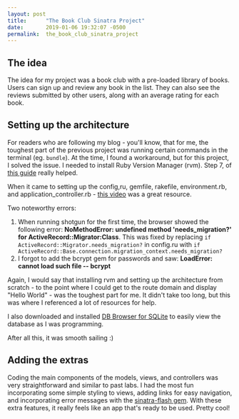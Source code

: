 ```yaml
---
layout: post
title:      "The Book Club Sinatra Project"
date:       2019-01-06 19:32:07 -0500
permalink:  the_book_club_sinatra_project
---
```



## The idea

The idea for my project was a book club with a pre-loaded library of books. Users can sign up and review any book in the list. They can also see the reviews submitted by other users, along with an average rating for each book. 


## Setting up the architecture

For readers who are following my blog - you'll know, that for me, the toughest part of the previous project was running certain commands in the terminal (eg. `bundle`). At the time, I found a workaround, but for this project, I solved the issue. I needed to install Ruby Version Manager (rvm). Step 7, of [this guide](http://help.learn.co/technical-support/local-environment/mac-osx-manual-environment-set-up) really helped. 

When it came to setting up the config,ru, gemfile, rakefile, environment.rb, and application_controller.rb - [this video](https://www.youtube.com/watch?v=_S1s6R-_wYc) was a great resource. 

Two noteworthy errors:

1. When running shotgun for the first time, the browser showed the following error: **NoMethodError: undefined method 'needs_migration?' for ActiveRecord::Migrator:Class**.
This was fixed by replacing `if ActiveRecord::Migrator.needs_migration?` in config.ru with
`if ActiveRecord::Base.connection.migration_context.needs_migration?`
2. I forgot to add the bcrypt gem for passwords and saw: **LoadError: cannot load such file -- bcrypt**

Again, I would say that installing rvm and setting up the architecture from scratch - to the point where I could get to the route domain and display "Hello World" - was the toughest part for me. It didn't take too long, but this was where I referenced a lot of resources for help. 

I also downloaded and installed [DB Browser for SQLite](https://sqlitebrowser.org/) to easily view the database as I was programming. 

After all this, it was smooth sailing :)


## Adding the extras

Coding the main components of the models, views, and controllers was very straightforward and similar to past labs. I had the most fun incorporating some simple styling to views, adding links for easy navigation, and incorporating error messages with the [sinatra-flash gem](https://github.com/SFEley/sinatra-flash). With these extra features, it really feels like an app that's ready to be used. Pretty cool!

